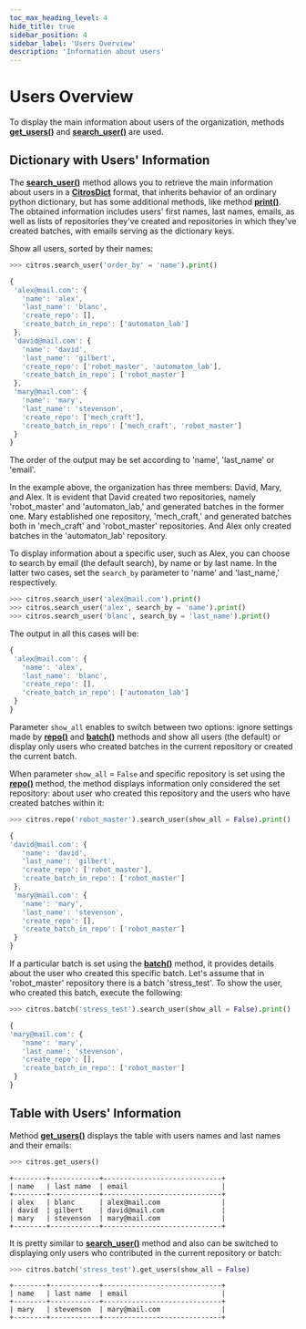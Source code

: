 ```yaml
---
toc_max_heading_level: 4
hide_title: true
sidebar_position: 4
sidebar_label: 'Users Overview'
description: 'Information about users'
---
```

# Users Overview

To display the main information about users of the organization, methods [**get_users()**](../documentation/data_access/citros_db.md#citros_data_analysis.data_access.citros_db.CitrosDB.get_users) and [**search_user()**](../documentation/data_access/citros_db.md#citros_data_analysis.data_access.citros_db.CitrosDB.search_user) are used. 

## Dictionary with Users' Information

The [**search_user()**](../documentation/data_access/citros_db.md#citros_data_analysis.data_access.citros_db.CitrosDB.search_user) method allows you to retrieve the main information about users in a [**CitrosDict**](../documentation/data_access/citros_dict.md#citros_data_analysis.data_access.citros_dict.CitrosDict) format, that inherits behavior of an ordinary python dictionary, but has some additional methods, like method [**print()**](../documentation/data_access/citros_dict.md#citros_data_analysis.data_access.citros_dict.CitrosDict.print). The obtained information includes users' first names, last names, emails, as well as lists of repositories they've created and repositories in which they've created batches, with emails serving as the dictionary keys.

Show all users, sorted by their names:

```python
>>> citros.search_user('order_by' = 'name').print()
```
```js
{
 'alex@mail.com': {
   'name': 'alex',
   'last_name': 'blanc',
   'create_repo': [],
   'create_batch_in_repo': ['automaton_lab']
 },
 'david@mail.com': {
   'name': 'david',
   'last_name': 'gilbert',
   'create_repo': ['robot_master', 'automaton_lab'],
   'create_batch_in_repo': ['robot_master']
 },
 'mary@mail.com': {
   'name': 'mary',
   'last_name': 'stevenson',
   'create_repo': ['mech_craft'],
   'create_batch_in_repo': ['mech_craft', 'robot_master']
 }
}
```
The order of the output may be set according to 'name', 'last_name' or 'email'.

In the example above, the organization has three members: David, Mary, and Alex. It is evident that David created two repositories, namely 'robot_master' and 'automaton_lab,' and generated batches in the former one. Mary established one repository, 'mech_craft,' and generated batches both in 'mech_craft' and 'robot_master' repositories. And Alex only created batches in the 'automaton_lab' repository.

To display information about a specific user, such as Alex, you can choose to search by email (the default search), by name or by last name. In the latter two cases, set the `search_by` parameter to 'name' and 'last_name,' respectively.

```python
>>> citros.search_user('alex@mail.com').print()
>>> citros.search_user('alex', search_by = 'name').print()
>>> citros.search_user('blanc', search_by = 'last_name').print()
```
The output in all this cases will be:

```js
{
 'alex@mail.com': {
   'name': 'alex',
   'last_name': 'blanc',
   'create_repo': [],
   'create_batch_in_repo': ['automaton_lab']
 }
}
```

Parameter `show_all` enables to switch between two options: ignore settings made by [**repo()**](repository_overview.md#setting-repository) and [**batch()**](batch_overview.md#setting-batch) methods and show all users (the default) or display only users who created batches in the current repository or created the current batch.

When parameter `show_all` = `False` and specific repository is set using the [**repo()**](repository_overview.md#setting-repository) method, the method displays information only considered the set repository: about user who created this repository and the users who have created batches within it:

```python
>>> citros.repo('robot_master').search_user(show_all = False).print()
```
```js
{
'david@mail.com': {
   'name': 'david',
   'last_name': 'gilbert',
   'create_repo': ['robot_master'],
   'create_batch_in_repo': ['robot_master']
 },
 'mary@mail.com': {
   'name': 'mary',
   'last_name': 'stevenson',
   'create_repo': [],
   'create_batch_in_repo': ['robot_master']
 }
}
```

If a particular batch is set using the [**batch()**](batch_overview.md#setting-batch) method, it provides details about the user who created this specific batch. Let's assume that in 'robot_master' repository there is a batch 'stress_test'. To show the user, who created this batch, execute the following:

```python
>>> citros.batch('stress_test').search_user(show_all = False).print()
```
```js
{
'mary@mail.com': {
   'name': 'mary',
   'last_name': 'stevenson',
   'create_repo': [],
   'create_batch_in_repo': ['robot_master']
 }
}
```

## Table with Users' Information

Method [**get_users()**](../documentation/data_access/citros_db.md#citros_data_analysis.data_access.citros_db.CitrosDB.get_users) displays the table with users names and last names and their emails:

```python
>>> citros.get_users()
```
```text
+--------+------------+-----------------------------+
| name   | last name  | email                       |
+--------+------------+-----------------------------+
| alex   | blanc      | alex@mail.com               |
| david  | gilbert    | david@mail.com              |
| mary   | stevenson  | mary@mail.com               |
+--------+------------+-----------------------------+
```

It is pretty similar to [**search_user()**](#dictionary-with-users-information) method and also can be switched to displaying only users who contributed in the current repository or batch:

```python
>>> citros.batch('stress_test').get_users(show_all = False)
```
```text
+--------+------------+-----------------------------+
| name   | last name  | email                       |
+--------+------------+-----------------------------+
| mary   | stevenson  | mary@mail.com               |
+--------+------------+-----------------------------+
```